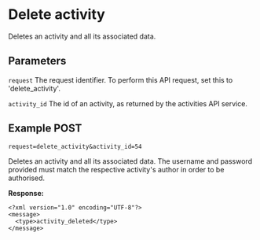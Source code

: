 Delete activity
=====

Deletes an activity and all its associated data.

Parameters
---

`request`
The request identifier. To perform this API request, set this to 'delete_activity'.

`activity_id`
The id of an activity, as returned by the activities API service.

Example POST
----
`request=delete_activity&activity_id=54`

Deletes an activity and all its associated data.
The username and password provided must match the respective activity's author in order to be authorised.

**Response:**
```
<?xml version="1.0" encoding="UTF-8"?>
<message>
  <type>activity_deleted</type>
</message>
```
